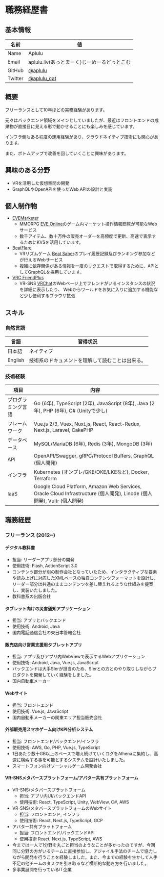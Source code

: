 # 職務経歴書

## 基本情報

| 名前 | 値 |
| -- | -- |
| Name | Aplulu |
| Email | aplulu.liv(あっとまーく)じーめーるどっとこむ
| GitHub | [@aplulu](https://github.com/aplulu) |
| Twitter | [@aplulu_cat](https://twitter.com/aplulu_cat) |

## 概要
フリーランスとして10年ほどの実務経験があります。

元々はバックエンド領域をメインとしていましたが、最近はフロントエンドの成果物が直接目に見える形で動かせることにも楽しみを感じています。

インフラ側もある程度の運用経験があり、クラウドネイティブ技術にも関心があります。

また、ボトムアップで改善を回していくことに興味があります。

## 興味のある分野

* VRを活用した仮想空間の開発
* GraphQLやOpenAPIを使ったWeb APIの設計と実装

## 個人制作物

* [EVEMarketer](https://evemarketer.com)
    * MMORPG [EVE Online](https://www.eveonline.com)のゲーム内マーケット操作情報閲覧が可能なWebサービス
    * 数千アイテム、数十万件の販売オーダーを高頻度で更新、高速で表示するためにKVSを活用しています。
* [BeatFlare](https://beatflare.net)
    * VRリズムゲーム [Beat Saber](https://beatsaber.com/)のプレイ履歴記録及びランキング参加などが行えるWebサービス
    * 複雑に依存関係がある情報を一度のリクエストで取得するために、APIとしてGraphQLを採用しています。
* [VRC FriendPlus](https://chrome.google.com/webstore/detail/vrc-friendplus/npceojboabjholnhdflmepdkkadnfcop?hl=ja)
    * VR-SNS [VRChat](https://vrchat.com)のWebページ上でフレンドがいるインスタンスの状況を詳細に表示したり、 Webからワールドをお気に入りに追加する機能など少し便利するブラウザ拡張

## スキル

### 自然言語
| 言語 | 習得状況 |
| -- | -- |
| 日本語 | ネイティブ |
| English | 技術系のドキュメントを理解して読むことは出来る。 |

### 技術経験
| 項目 | 内容 |
| -- | -- |
| プログラミング言語 | Go (6年), TypeScript (2年), JavaScript (8年), Java (2年), PHP (6年), C# (Unityで少し) |
| フレームワーク |  Vue.js 2/3, Vuex, Nuxt.js, React, React-Redux, Next.js, Laravel, CakePHP |
| データベース |  MySQL/MariaDB (6年), Redis (3年), MongoDB (3年) |
| API |  OpenAPI/Swagger, gRPC/Protocol Buffers, GraphQL (個人開発) |
| インフラ | Kubernetes (オンプレ/GKE/OKE/LKEなど), Docker, Terraform |
| IaaS | Google Cloud Platform, Amazon Web Services, Oracle Cloud Infrastructure (個人開発), Linode (個人開発), Vultr (個人開発)

## 職務経歴

### フリーランス (2012~)

#### デジタル教科書
 * 担当: リーダーアプリ部分の開発
 * 使用技術: Flash, ActionScript 3.0
 * コンテンツ部分が別の制作会社となっていたため、インタラクティブな要素や読み上げに対応したXMLベースの独自コンテンツフォーマットを設計し、リーダー部分は共通のままコンテンツを差し替えれるような仕組みを提案し、実装いたしました。
 * 教科書系の出版会社

#### タブレット向けの災害通知アプリケーション
 * 担当: アプリとバックエンド
 * 使用技術: Android, Java
 * 国内電話通信会社の東日本管轄会社

#### 販売店向け営業支援用タブレットアプリ
 * 担当: アプリ及びアプリ内WebViewで表示するWebアプリケーション
 * 使用技術: Android, Java, Vue.js, JavaScript
 * バックエンドは大手SIerが担当のため、SIerとの方とのやり取りしながらプロダクトを開発していく経験をしました。
 * 国内自動車メーカー

#### Webサイト
 * 担当: フロントエンド
 * 使用技術: Vue.js, JavaScript
 * 国内自動車メーカーの関東エリア担当販売会社

#### 外部販売用スマホゲーム向けKPI分析システム
 * 担当: フロントエンド/バックエンド/インフラ
 * 使用技術: AWS, Go, PHP, Vue.js, TypeScript
 * 1日あたり数十GB以上のペースで増え続けていくログをAthenaに集約し、高速に検索する事を可能とするシステムを設計いたしました。
 * スマートフォン向けソーシャルゲーム開発会社

#### VR-SNSメタバースプラットフォーム/アバター共有プラットフォーム
 * VR-SNS/メタバースプラットフォーム
   * 担当: アプリ内UI/バックエンドAPI
   * 使用技術: React, TypeScript, Unity, WebView, C#, AWS
 * VR-SNS/メタバースプラットフォームのWebサイト
   * 担当: フロントエンド, インフラ
   * 使用技術: React, Next.js, TypeScript, GCP
 * アバター共有プラットフォーム
   * 担当: フロントエンド/バックエンドAPI
   * 使用技術 React, Next.js, TypeScript, AWS
 * 今までは一人で1分野を丸ごと担当のようなことが多かったのですが、今回同じ分野の方がいるチームに直接参加し、アジャイル手法のチームで協力しながら開発を行うことを経験しました。また、今までの経験を生かして人手不足の他チームのタスクを引き取るなど横断的な動き方を行いました。
 * 多事業展開を行っているIT企業

